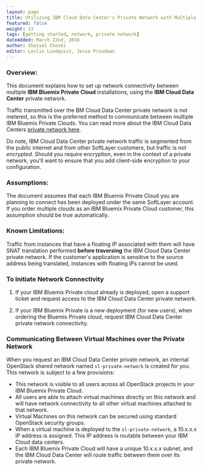 ```yaml
---
layout: page
title: Utilizing IBM Cloud Data Center's Private Network with Multiple IBM Bluemix Private Cloud Environments
featured: false
weight: 13
tags: [getting started, network, private network]
dateAdded: March 22nd, 2016
author: Shaival Choski
editor: Leslie Lundquist, Jesse Proudman
---
```


### Overview: 

This document explains how to set up network connectivity between multiple **IBM Bluemix Private Cloud** installations, using the **IBM Cloud Data Center** private network. 

Traffic transmitted over the BM Cloud Data Center private network is not metered, so this is the preferred method to communicate between multiple IBM Bluemix Private Clouds. You can read more about the IBM Cloud Data Centers [private network here](http://www.softlayer.com/network).

Do note, IBM Cloud Data Center private network traffic is segmented from the public internet and from other SoftLayer customers, but traffic is *not encrypted*. Should you require encryption, even in the context of a private network, you'll want to ensure that you add client-side encryption to your configuration.

### Assumptions: 

The document assumes that each IBM Bluemix Private Cloud you are planning to connect has been deployed under the same SoftLayer account. If you order multiple clouds as an IBM Bluemix Private Cloud customer, this assumption should be true automatically.

### Known Limitations:

Traffic from instances that have a floating IP associated with them will have SNAT translation performed **before traversing** the IBM Cloud Data Center private network.  If the customer's application is sensitive to the source address being translated, instances with floating IPs cannot be used.

### To Initiate Network Connectivity

1. If your IBM Bluemix Private cloud already is deployed, open a support ticket and request access to the IBM Cloud Data Center private network.

2. If your IBM Bluemix Private is a new deployment (for new users), when ordering the Bluemix Private cloud, request IBM Cloud Data Center private network connectivity.

### Communicating Between Virtual Machines over the Private Network

When you request an IBM Cloud Data Center private network, an internal OpenStack shared network named `sl-private-network` is created for you. This network is subject to a few provisions:

* This network is visible to all users across all OpenStack projects in your IBM Bluemix Private Cloud.
* All users are able to attach virtual machines directly on this network and will have network connectivity to all other virtual machines attached to that network.
* Virtual Machines on this network can be secured using standard OpenStack security groups.
* When a virtual machine is deployed to the `sl-private-network`, a 10.x.x.x IP address is assigned. This IP address is routable between your IBM Cloud data centers. 
* Each IBM Bluemix Private Cloud will have a unique 10.x.x.x subnet, and the IBM Cloud Data Center will route traffic between them over its private network.
